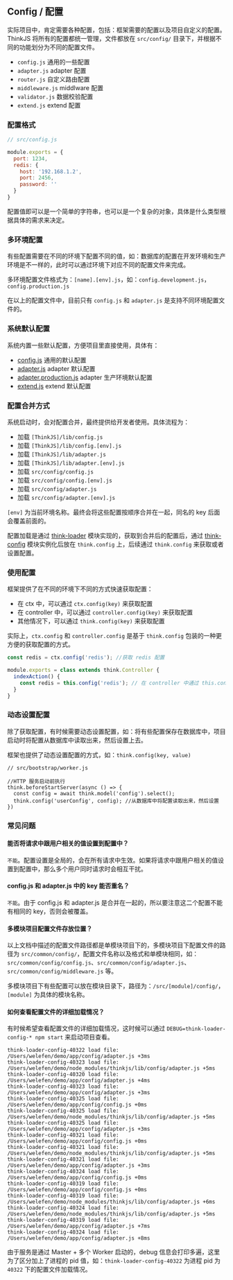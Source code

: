 ## Config / 配置

实际项目中，肯定需要各种配置，包括：框架需要的配置以及项目自定义的配置。ThinkJS 将所有的配置都统一管理，文件都放在 `src/config/` 目录下，并根据不同的功能划分为不同的配置文件。

* `config.js` 通用的一些配置
* `adapter.js` adapter 配置
* `router.js` 自定义路由配置
* `middleware.js` middlware 配置
* `validator.js` 数据校验配置
* `extend.js` extend 配置

### 配置格式


```js
// src/config.js

module.exports = {
  port: 1234,
  redis: {
    host: '192.168.1.2',
    port: 2456,
    password: ''
  }
}
```

配置值即可以是一个简单的字符串，也可以是一个复杂的对象，具体是什么类型根据具体的需求来决定。

### 多环境配置

有些配置需要在不同的环境下配置不同的值，如：数据库的配置在开发环境和生产环境是不一样的，此时可以通过环境下对应不同的配置文件来完成。

多环境配置文件格式为：`[name].[env].js`，如：`config.development.js`，`config.production.js`

在以上的配置文件中，目前只有 `config.js` 和 `adapter.js` 是支持不同环境配置文件的。

### 系统默认配置

系统内置一些默认配置，方便项目里直接使用，具体有：

* [config.js](https://github.com/thinkjs/thinkjs/blob/3.0/lib/config/config.js) 通用的默认配置
* [adapter.js](https://github.com/thinkjs/thinkjs/blob/3.0/lib/config/adapter.js) adapter 默认配置
* [adapter.production.js](https://github.com/thinkjs/thinkjs/blob/3.0/lib/config/adapter.production.js) adapter 生产环境默认配置
* [extend.js](https://github.com/thinkjs/thinkjs/blob/3.0/lib/config/extend.js) extend 默认配置

### 配置合并方式

系统启动时，会对配置合并，最终提供给开发者使用。具体流程为：

* 加载 `[ThinkJS]/lib/config.js`
* 加载 `[ThinkJS]/lib/config.[env].js`
* 加载 `[ThinkJS]/lib/adapter.js`
* 加载 `[ThinkJS]/lib/adapter.[env].js`
* 加载 `src/config/config.js`
* 加载 `src/config/config.[env].js`
* 加载 `src/config/adapter.js`
* 加载 `src/config/adapter.[env].js`

`[env]` 为当前环境名称。最终会将这些配置按顺序合并在一起，同名的 key 后面会覆盖前面的。

配置加载是通过 [think-loader](https://github.com/thinkjs/think-loader/) 模块实现的，获取到合并后的配置后，通过 [think-config](https://github.com/thinkjs/think-config/) 模块实例化后放在 `think.config` 上，后续通过 `think.config` 来获取或者设置配置。

### 使用配置

框架提供了在不同的环境下不同的方式快速获取配置：

* 在 ctx 中，可以通过 `ctx.config(key)` 来获取配置
* 在 controller 中，可以通过 `controller.config(key)` 来获取配置
* 其他情况下，可以通过 `think.config(key)` 来获取配置

实际上，`ctx.config` 和 `controller.config` 是基于 `think.config` 包装的一种更方便的获取配置的方式。

```js
const redis = ctx.config('redis'); //获取 redis 配置
```

```js
module.exports = class extends think.Controller {
  indexAction() {
    const redis = this.config('redis'); // 在 controller 中通过 this.config 获取配置
  }
}
```

### 动态设置配置

除了获取配置，有时候需要动态设置配置，如：将有些配置保存在数据库中，项目启动时将配置从数据库中读取出来，然后设置上去。

框架也提供了动态设置配置的方式，如：`think.config(key, value)`

```
// src/bootstrap/worker.js

//HTTP 服务启动前执行
think.beforeStartServer(async () => {
  const config = await think.model('config').select();
  think.config('userConfig', config); //从数据库中将配置读取出来，然后设置
})
```

### 常见问题

#### 能否将请求中跟用户相关的值设置到配置中？

`不能`。配置设置是全局的，会在所有请求中生效。如果将请求中跟用户相关的值设置到配置中，那么多个用户同时请求时会相互干扰。

#### config.js 和 adapter.js 中的 key 能否重名？

`不能`。由于 config.js 和 adapter.js 是合并在一起的，所以要注意这二个配置不能有相同的 key，否则会被覆盖。

<!-- 
#### 怎么查看合并后的所有配置？

系统启动时，会合并 config.js 和 adapter.js 的配置，最终会将配置写到文件 `runtime/config/[env].json` 文件中，如：当前 env 是 `development`，那么写入的文件为 `runtime/config/development.json`。

配置写入文件时，是通过 `JSON.stringify` 将配置转化为字符串，由于 JSON.stringify 不支持正则、函数等之类的转换，所以配置中由于字段的值是正则或者函数时，生成的配置文件中将看不到这些字段对应的值。

-->

#### 多模块项目配置文件存放位置？

以上文档中描述的配置文件路径都是单模块项目下的，多模块项目下配置文件的路径为 `src/common/config/`，配置文件名称以及格式和单模块相同，如：`src/common/config/config.js`、`src/common/config/adapter.js`、`src/common/config/middleware.js` 等。

多模块项目下有些配置可以放在模块目录下，路径为：`/src/[module]/config/`，`[module]` 为具体的模块名称。

#### 如何查看配置文件的详细加载情况？

有时候希望查看配置文件的详细加载情况，这时候可以通过 `DEBUG=think-loader-config-* npm start` 来启动项目查看。

```text
think-loader-config-40322 load file: /Users/welefen/demo/app/config/adapter.js +3ms
think-loader-config-40323 load file: /Users/welefen/demo/node_modules/thinkjs/lib/config/adapter.js +5ms
think-loader-config-40320 load file: /Users/welefen/demo/app/config/adapter.js +4ms
think-loader-config-40323 load file: /Users/welefen/demo/app/config/adapter.js +3ms
think-loader-config-40325 load file: /Users/welefen/demo/app/config/config.js +0ms
think-loader-config-40325 load file: /Users/welefen/demo/node_modules/thinkjs/lib/config/adapter.js +5ms
think-loader-config-40325 load file: /Users/welefen/demo/app/config/adapter.js +3ms
think-loader-config-40321 load file: /Users/welefen/demo/app/config/config.js +0ms
think-loader-config-40321 load file: /Users/welefen/demo/node_modules/thinkjs/lib/config/adapter.js +5ms
think-loader-config-40321 load file: /Users/welefen/demo/app/config/adapter.js +3ms
think-loader-config-40324 load file: /Users/welefen/demo/app/config/config.js +0ms
think-loader-config-40319 load file: /Users/welefen/demo/app/config/config.js +0ms
think-loader-config-40319 load file: /Users/welefen/demo/node_modules/thinkjs/lib/config/adapter.js +6ms
think-loader-config-40324 load file: /Users/welefen/demo/node_modules/thinkjs/lib/config/adapter.js +5ms
think-loader-config-40319 load file: /Users/welefen/demo/app/config/adapter.js +7ms
think-loader-config-40324 load file: /Users/welefen/demo/app/config/adapter.js +8ms
```
由于服务是通过 Master + 多个 Worker 启动的，debug 信息会打印多遍，这里为了区分加上了进程的 pid 值，如：`think-loader-config-40322` 为进程 pid 为 `40322` 下的配置文件加载情况。
